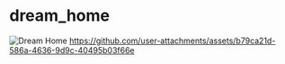 # dream_home
![Dream Home](https://github.com/user-attachments/assets/81708613-af24-4b22-8ca1-c33b84fc6191)
https://github.com/user-attachments/assets/b79ca21d-586a-4636-9d9c-40495b03f66e


